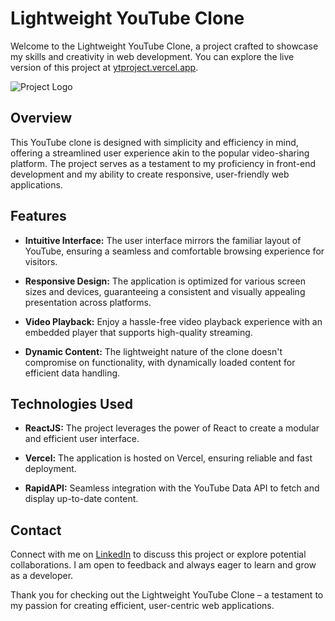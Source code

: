 # Lightweight YouTube Clone

Welcome to the Lightweight YouTube Clone, a project crafted to showcase my skills and creativity in web development. You can explore the live version of this project at [ytproject.vercel.app](https://ytproject.vercel.app).

![Project Logo](https://i.ibb.co/s9Qys2j/logo.png)

## Overview

This YouTube clone is designed with simplicity and efficiency in mind, offering a streamlined user experience akin to the popular video-sharing platform. The project serves as a testament to my proficiency in front-end development and my ability to create responsive, user-friendly web applications.

## Features

- **Intuitive Interface:** The user interface mirrors the familiar layout of YouTube, ensuring a seamless and comfortable browsing experience for visitors.

- **Responsive Design:** The application is optimized for various screen sizes and devices, guaranteeing a consistent and visually appealing presentation across platforms.

- **Video Playback:** Enjoy a hassle-free video playback experience with an embedded player that supports high-quality streaming.

- **Dynamic Content:** The lightweight nature of the clone doesn't compromise on functionality, with dynamically loaded content for efficient data handling.

## Technologies Used

- **ReactJS:** The project leverages the power of React to create a modular and efficient user interface.

- **Vercel:** The application is hosted on Vercel, ensuring reliable and fast deployment.

- **RapidAPI:** Seamless integration with the YouTube Data API to fetch and display up-to-date content.

## Contact

Connect with me on [LinkedIn](https://www.linkedin.com/in/luka-londaridze-264597215/) to discuss this project or explore potential collaborations. I am open to feedback and always eager to learn and grow as a developer.

Thank you for checking out the Lightweight YouTube Clone – a testament to my passion for creating efficient, user-centric web applications.
